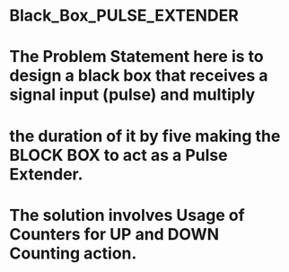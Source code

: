 # Black_Box_PULSE_EXTENDER
#
# The Problem Statement here is to design a black box that receives a signal input (pulse) and multiply
# the duration of it by five making the BLOCK BOX to act as a Pulse Extender.
# The solution involves Usage of Counters for UP and DOWN Counting action.
